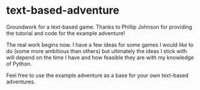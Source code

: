 # text-based-adventure

Groundwork for a text-based game. Thanks to Phillip Johnson for providing the tutorial and code for the example adventure!

The real work begins now. I have a few ideas for some games I would like to do (some more ambitious than others) but ultimately the ideas I stick with will depend on the time I have and how feasible they are with my knowledge of Python.

Feel free to use the example adventure as a base for your own text-based adventures.